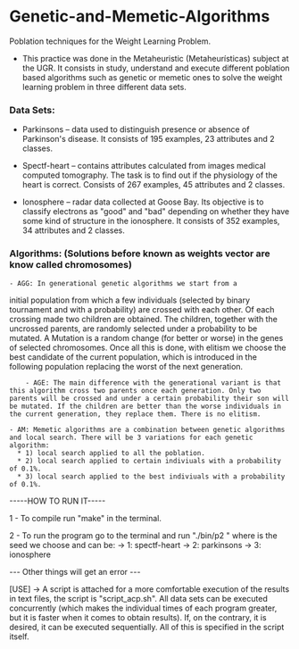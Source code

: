 # Genetic-and-Memetic-Algorithms
Poblation techniques for the Weight Learning Problem.

- This practice was done in the Metaheuristic (Metaheurísticas) subject at the UGR. It consists in study, understand and execute different poblation based algorithms such as genetic or memetic ones to solve the weight learning problem in three different data sets.

### Data Sets:
  * Parkinsons – data used to distinguish presence or absence
of Parkinson's disease. It consists of 195 examples, 23 attributes and 2 classes.

  * Spectf-heart – contains attributes calculated from images
medical computed tomography. The task is to find out if the
physiology of the heart is correct. Consists of 267 examples, 45 attributes
and 2 classes.

  * Ionosphere – radar data collected at Goose Bay. Its objective is to
classify electrons as "good" and "bad" depending on whether they have
some kind of structure in the ionosphere. It consists of 352 examples, 34
attributes and 2 classes.

### Algorithms: (Solutions before known as weights vector are know called chromosomes)
	- AGG: In generational genetic algorithms we start from a
initial population from which a few individuals (selected by binary tournament and with a probability) are crossed with each other. Of each crossing made
two children are obtained. The children, together with the uncrossed parents, are
randomly selected under a probability to be mutated. A
Mutation is a random change (for better or worse) in the genes of
selected chromosomes. Once all this is done, with elitism we choose the
best candidate of the current population, which is introduced in the following
population replacing the worst of the next generation.

    	- AGE: The main difference with the generational variant is that this algorithm cross two parents once each generation. Only two parents will be crossed and under a certain probability their son will be mutated. If the children are better than the worse individuals in the current generation, they replace them. There is no elitism.
    
   	- AM: Memetic algorithms are a combination between genetic algorithms and local search. There will be 3 variations for each genetic algorithm:
      * 1) local search applied to all the poblation.
      * 2) local search applied to certain indiviuals with a probability of 0.1%.
      * 3) local search applied to the best indiviuals with a probability of 0.1%.

-----HOW TO RUN IT-----

1 - To compile run "make" in the terminal.

2 - To run the program go to the terminal and run "./bin/p2 <seed> <parameter>" where
<seed> is the seed we choose and
<parameter> can be:
		-> 1: spectf-heart
		-> 2: parkinsons
		-> 3: ionosphere

--- Other things will get an error ---

[USE] -> A script is attached for a more comfortable execution of the results in text files, the script is "script_acp.sh".
All data sets can be executed concurrently (which makes the individual times of each program greater, but it is faster when it comes to obtain results).
If, on the contrary, it is desired, it can be executed sequentially. All of this is specified in the script itself.
